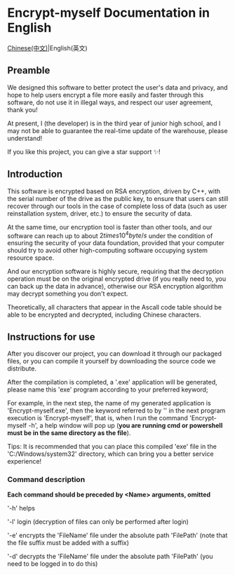 # Encrypt-myself Documentation in English
[Chinese(中文)](README-CN.md)|English(英文)

## Preamble

We designed this software to better protect the user's data and privacy, and hope to help users encrypt a file more easily and faster through this software, do not use it in illegal ways, and respect our user agreement, thank you!

At present, I (the developer) is in the third year of junior high school, and I may not be able to guarantee the real-time update of the warehouse, please understand!

If you like this project, you can give a star support ✨!

## Introduction

This software is encrypted based on RSA encryption, driven by C++, with the serial number of the drive as the public key, to ensure that users can still recover through our tools in the case of complete loss of data (such as user reinstallation system, driver, etc.) to ensure the security of data.

At the same time, our encryption tool is faster than other tools, and our software can reach up to about $2times10^4byte/s$ under the condition of ensuring the security of your data foundation, provided that your computer should try to avoid other high-computing software occupying system resource space.

And our encryption software is highly secure, requiring that the decryption operation must be on the original encrypted drive (if you really need to, you can back up the data in advance), otherwise our RSA encryption algorithm may decrypt something you don't expect.

Theoretically, all characters that appear in the Ascall code table should be able to be encrypted and decrypted, including Chinese characters.

## Instructions for use

After you discover our project, you can download it through our packaged files, or you can compile it yourself by downloading the source code we distribute.

After the compilation is completed, a '.exe' application will be generated, please name this 'exe' program according to your preferred keyword;

For example, in the next step, the name of my generated application is 'Encrypt-myself.exe', then the keyword referred to by '' in the next program execution is 'Encrypt-myself', that is, when I run the command 'Encrypt-myself -h', a help window will pop up (**you are running cmd or powershell must be in the same directory as the file**).

Tips: It is recommended that you can place this compiled 'exe' file in the 'C:/Windows/system32' directory, which can bring you a better service experience!

### Command description

**Each command should be preceded by \<Name>  arguments, omitted**

'-h' helps

'-l' login (decryption of files can only be performed after login)

'-e' encrypts the 'FileName' file under the absolute path 'FilePath' (note that the file suffix must be added with a suffix)

'-d' decrypts the 'FileName' file under the absolute path 'FilePath' (you need to be logged in to do this)
